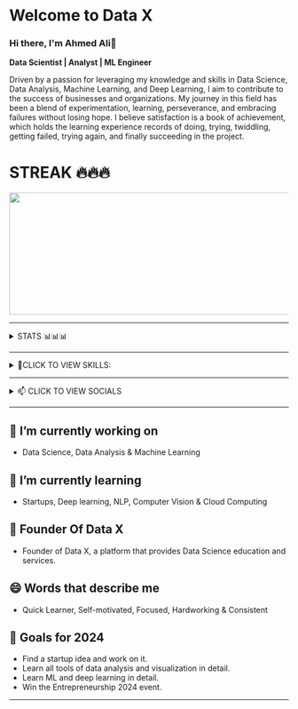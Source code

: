 #  Welcome to Data X
### Hi there, I'm Ahmed Ali👋 

**Data Scientist | Analyst  | ML Engineer**

Driven by a passion for leveraging my knowledge and skills in Data Science, Data Analysis, Machine Learning, and Deep Learning, I aim to contribute to the success of businesses and organizations. My journey in this field has been a blend of experimentation, learning, perseverance, and embracing failures without losing hope. I believe satisfaction is a book of achievement, which holds the learning experience records of doing, trying, twiddling, getting failed, trying again, and finally succeeding in the project.
 
# STREAK 🔥🔥🔥
<p align="center">
  <img width="800" height="220" src="https://streak-stats.demolab.com?user=datax-official&theme=vision-friendly-light&hide_border=true&border_radius=5&card_width=800">
</p>

--- 
<details>
  
<summary>STATS 📊📊📊</summary> 

<p align="center">
  <img width="450" height="200" src="https://github-readme-stats.vercel.app/api?username=datax-official&show_icons=true&theme=vision-friendly-light" alt="GitHub Stats"> 
  <img width="400" height="200" src="https://github-readme-stats.vercel.app/api/top-langs/?username=datax-official&layout=compact&theme=vision-friendly-light" alt="Top Languages">
</p>
  
</details>


--- 
 <details>
 <summary> 🍪CLICK TO VIEW SKILLS: </summary> 
   
| Tools          | Badge |
|------------------|-------|
| Python           | ![Python](https://img.shields.io/badge/-Python-3776AB?logo=python&logoColor=white) |
| R Language       | ![R](https://img.shields.io/badge/-R-276DC3?logo=r&logoColor=white) |
| SQL              | ![SQL](https://img.shields.io/badge/-SQL-4479A1?logo=sql&logoColor=white) |
| MS Excel         | ![Excel](https://img.shields.io/badge/-Excel-217346?logo=microsoft-excel&logoColor=white) |
| MS Power BI      | ![Power BI](https://img.shields.io/badge/-Power%20BI-F2C811?logo=power-bi&logoColor=white) |
| Tableau          | ![Tableau](https://img.shields.io/badge/-Tableau-E97627?logo=tableau&logoColor=white) |
| Machine Learning | ![Machine Learning](https://img.shields.io/badge/-Machine%20Learning-FF6F00?logo=tensorflow&logoColor=white) |
| Data Visualization | ![Data Visualization](https://img.shields.io/badge/-Data%20Visualization-4CAF50?logo=databricks&logoColor=white) |

 </details>
 
 ---
 
<details>
<summary>📫 CLICK TO VIEW SOCIALS</summary>

| Platform               | Icon                                                                                 |
|------------------------|--------------------------------------------------------------------------------------|
| [LinkedIn ](https://www.linkedin.com/in/rajaahmedalikhan)   | ![LinkedIn](https://img.shields.io/badge/-LinkedIn-0077B5?logo=linkedin&logoColor=white)   |
| [My website ](https://dataxofficial.com)         | ![Website](https://img.shields.io/badge/-Website-FF6600?logo=web&logoColor=white)         |
| [Contributions on Kaggle ](https://www.kaggle.com/datascientist97) | ![Kaggle](https://img.shields.io/badge/-Kaggle-20BEFF?logo=kaggle&logoColor=white)      |
| [Updates on Twitter ](https://twitter.com/datax-official) | ![Twitter](https://img.shields.io/badge/-Twitter-1DA1F2?logo=twitter&logoColor=white)     |
| [Email at: Data X](mailto:datascientist097@gmail.com)     | ![Email](https://img.shields.io/badge/-Email-D14836?logo=gmail&logoColor=white)          |

</details>

--- 


## 🔭 I’m currently working on
- Data Science, Data Analysis & Machine Learning

## 🌱 I’m currently learning
- Startups, Deep learning, NLP, Computer Vision & Cloud Computing

## 👯 Founder Of Data X
- Founder of Data X, a platform that provides Data Science education and services. 

## 😄 Words that describe me
- Quick Learner, Self-motivated, Focused, Hardworking & Consistent
  
## 🎯 Goals for 2024
- Find a startup idea and work on it.
- Learn all tools of data analysis and visualization in detail.
- Learn ML and deep learning in detail.
- Win the Entrepreneurship 2024 event.

--- 

<div id="header" align="center">
  <img src="https://komarev.com/ghpvc/?username=datax-official&style=for-the-badge&color=orange" alt=""/>
</div>
